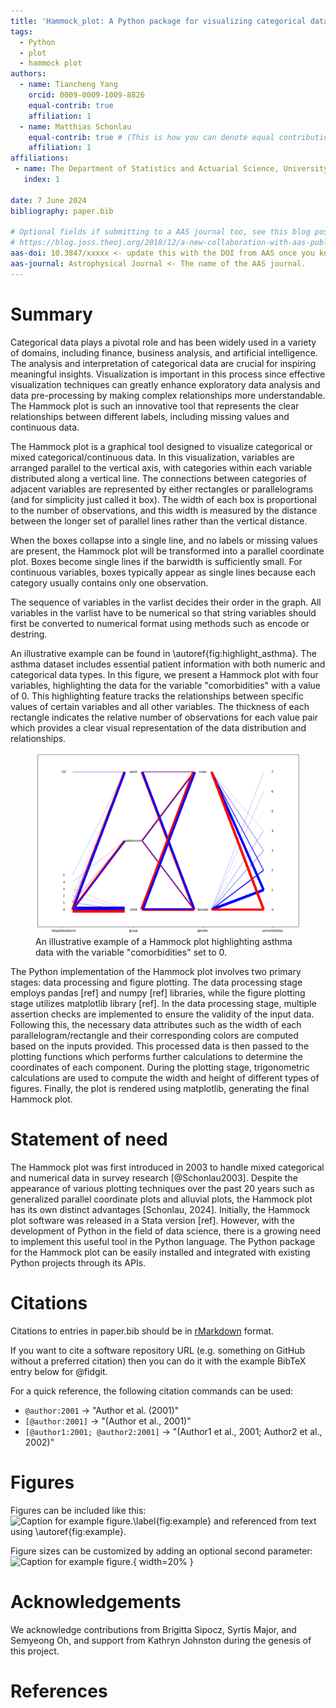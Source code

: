 ```yaml
---
title: 'Hammock_plot: A Python package for visualizing categorical data'
tags:
  - Python
  - plot
  - hammock plot
authors:
  - name: Tiancheng Yang
    orcid: 0009-0009-1009-8826
    equal-contrib: true
    affiliation: 1
  - name: Matthias Schonlau
    equal-contrib: true # (This is how you can denote equal contributions between multiple authors)
    affiliation: 1
affiliations:
 - name: The Department of Statistics and Actuarial Science, University of Waterloo, Canada
   index: 1
   
date: 7 June 2024
bibliography: paper.bib

# Optional fields if submitting to a AAS journal too, see this blog post:
# https://blog.joss.theoj.org/2018/12/a-new-collaboration-with-aas-publishing
aas-doi: 10.3847/xxxxx <- update this with the DOI from AAS once you know it.
aas-journal: Astrophysical Journal <- The name of the AAS journal.
---
```


# Summary

Categorical data plays a pivotal role and has been widely used in a variety of domains, including finance, business analysis, and artificial intelligence. The analysis and interpretation of categorical data are crucial for inspiring meaningful insights. Visualization is important in this process since effective visualization techniques can greatly enhance exploratory data analysis and data pre-processing by making complex relationships more understandable. The Hammock plot is such an innovative tool that represents the clear relationships between different labels, including missing values and continuous data. 

The Hammock plot is a graphical tool designed to visualize categorical or mixed categorical/continuous data. In this visualization, variables are arranged parallel to the vertical axis, with categories within each variable distributed along a vertical line. The connections between categories of adjacent variables are represented by either rectangles or parallelograms (and for simplicity just called it box). The width of each box is proportional to the number of observations, and this width is measured by the distance between the longer set of parallel lines rather than the vertical distance.

When the boxes collapse into a single line, and no labels or missing values are present, the Hammock plot will be transformed into a parallel coordinate plot. Boxes become single lines if the barwidth is sufficiently small. For continuous variables, boxes typically appear as single lines because each category usually contains only one observation.

The sequence of variables in the varlist decides their order in the graph. All variables in the varlist have to be numerical so that string variables should first be converted to numerical format using methods such as encode or destring.

An illustrative example can be found in \autoref{fig:highlight_asthma}. The asthma dataset includes essential patient information with both numeric and categorical data types. In this figure, we present a Hammock plot with four variables, highlighting the data for the variable "comorbidities" with a value of 0. This highlighting feature tracks the relationships between specific values of certain variables and all other variables. The thickness of each rectangle indicates the relative number of observations for each value pair which provides a clear visual representation of the data distribution and relationships.

<figure>
  <img src="image/asthma_highlighting.png" alt="Hammock plot" width="600"/>
  <figcaption>An illustrative example of a Hammock plot highlighting asthma data with the variable "comorbidities" set to 0. </figcaption>
</figure>



The Python implementation of the Hammock plot involves two primary stages: data processing and figure plotting. The data processing stage employs pandas [ref] and numpy [ref] libraries, while the figure plotting stage utilizes matplotlib library [ref]. In the data processing stage, multiple assertion checks are implemented to ensure the validity of the input data. Following this, the necessary data attributes such as the width of each parallelogram/rectangle and their corresponding colors are computed based on the inputs provided. This processed data is then passed to the plotting functions which performs further calculations to determine the coordinates of each component. During the plotting stage, trigonometric calculations are used to compute the width and height of different types of figures. Finally, the plot is rendered using matplotlib, generating the final Hammock plot.

# Statement of need

The Hammock plot was first introduced in 2003 to handle mixed categorical and numerical data in survey research [@Schonlau2003]. Despite the appearance of various plotting techniques over the past 20 years such as generalized parallel coordinate plots and alluvial plots, the Hammock plot has its own distinct advantages [Schonlau, 2024]. Initially, the Hammock plot software was released in a Stata version [ref]. However, with the development of Python in the field of data science, there is a growing need to implement this useful tool in the Python language. The Python package for the Hammock plot can be easily installed and integrated with existing Python projects through its APIs.


# Citations

Citations to entries in paper.bib should be in
[rMarkdown](http://rmarkdown.rstudio.com/authoring_bibliographies_and_citations.html)
format.

If you want to cite a software repository URL (e.g. something on GitHub without a preferred
citation) then you can do it with the example BibTeX entry below for @fidgit.

For a quick reference, the following citation commands can be used:
- `@author:2001`  ->  "Author et al. (2001)"
- `[@author:2001]` -> "(Author et al., 2001)"
- `[@author1:2001; @author2:2001]` -> "(Author1 et al., 2001; Author2 et al., 2002)"

# Figures

Figures can be included like this:
![Caption for example figure.\label{fig:example}](figure.png)
and referenced from text using \autoref{fig:example}.

Figure sizes can be customized by adding an optional second parameter:
![Caption for example figure.](figure.png){ width=20% }

# Acknowledgements

We acknowledge contributions from Brigitta Sipocz, Syrtis Major, and Semyeong
Oh, and support from Kathryn Johnston during the genesis of this project.

# References
